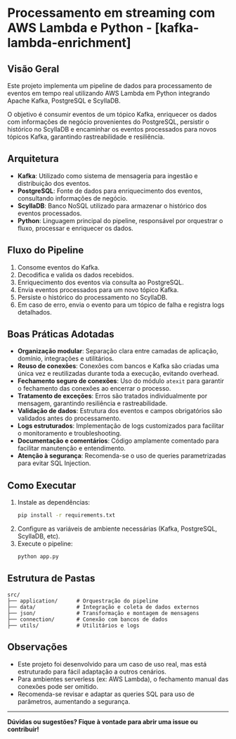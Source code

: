 # Processamento em streaming com AWS Lambda e Python - [kafka-lambda-enrichment]

## Visão Geral

Este projeto implementa um pipeline de dados para processamento de eventos em tempo real utilizando AWS Lambda em Python integrando Apache Kafka, PostgreSQL e ScyllaDB. 

O objetivo é consumir eventos de um tópico Kafka, enriquecer os dados com informações de negócio provenientes do PostgreSQL, persistir o histórico no ScyllaDB e encaminhar os eventos processados para novos tópicos Kafka, garantindo rastreabilidade e resiliência.

## Arquitetura

- **Kafka**: Utilizado como sistema de mensageria para ingestão e distribuição dos eventos.
- **PostgreSQL**: Fonte de dados para enriquecimento dos eventos, consultando informações de negócio.
- **ScyllaDB**: Banco NoSQL utilizado para armazenar o histórico dos eventos processados.
- **Python**: Linguagem principal do pipeline, responsável por orquestrar o fluxo, processar e enriquecer os dados.

## Fluxo do Pipeline

1. Consome eventos do Kafka.
2. Decodifica e valida os dados recebidos.
3. Enriquecimento dos eventos via consulta ao PostgreSQL.
4. Envia eventos processados para um novo tópico Kafka.
5. Persiste o histórico do processamento no ScyllaDB.
6. Em caso de erro, envia o evento para um tópico de falha e registra logs detalhados.

## Boas Práticas Adotadas

- **Organização modular**: Separação clara entre camadas de aplicação, domínio, integrações e utilitários.
- **Reuso de conexões**: Conexões com bancos e Kafka são criadas uma única vez e reutilizadas durante toda a execução, evitando overhead.
- **Fechamento seguro de conexões**: Uso do módulo `atexit` para garantir o fechamento das conexões ao encerrar o processo.
- **Tratamento de exceções**: Erros são tratados individualmente por mensagem, garantindo resiliência e rastreabilidade.
- **Validação de dados**: Estrutura dos eventos e campos obrigatórios são validados antes do processamento.
- **Logs estruturados**: Implementação de logs customizados para facilitar o monitoramento e troubleshooting.
- **Documentação e comentários**: Código amplamente comentado para facilitar manutenção e entendimento.
- **Atenção à segurança**: Recomenda-se o uso de queries parametrizadas para evitar SQL Injection.

## Como Executar

1. Instale as dependências:
   ```bash
   pip install -r requirements.txt
   ```
2. Configure as variáveis de ambiente necessárias (Kafka, PostgreSQL, ScyllaDB, etc).
3. Execute o pipeline:
   ```bash
   python app.py
   ```

## Estrutura de Pastas

```
src/
├── application/      # Orquestração do pipeline
├── data/             # Integração e coleta de dados externos
├── json/             # Transformação e montagem de mensagens
├── connection/       # Conexão com bancos de dados
├── utils/            # Utilitários e logs
```

## Observações

- Este projeto foi desenvolvido para um caso de uso real, mas está estruturado para fácil adaptação a outros cenários.
- Para ambientes serverless (ex: AWS Lambda), o fechamento manual das conexões pode ser omitido.
- Recomenda-se revisar e adaptar as queries SQL para uso de parâmetros, aumentando a segurança.

---

**Dúvidas ou sugestões? Fique à vontade para abrir uma issue ou contribuir!**
